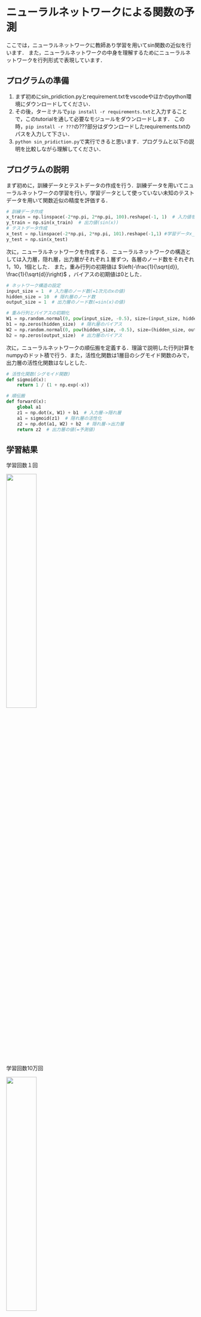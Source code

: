 # ニューラルネットワークによる関数の予測

ここでは，ニューラルネットワークに教師あり学習を用いてsin関数の近似を行います．
また，ニューラルネットワークの中身を理解するためにニューラルネットワークを行列形式で表現しています．

## プログラムの準備
1. まず初めにsin_pridiction.pyとrequirement.txtをvscodeやほかのpython環境にダウンロードしてください．
2. その後，ターミナルで`pip install -r requirements.txt`と入力することで，このtutorialを通して必要なモジュールをダウンロードします．
この時，`pip install -r ???`の???部分はダウンロードしたrequirements.txtのパスを入力して下さい．
4. `python sin_pridiction.py`で実行できると思います．プログラムと以下の説明を比較しながら理解してください．

## プログラムの説明
まず初めに，訓練データとテストデータの作成を行う．訓練データを用いてニューラルネットワークの学習を行い，学習データとして使っていない未知のテストデータを用いて関数近似の精度を評価する．

```python
# 訓練データ作成
x_train = np.linspace(-2*np.pi, 2*np.pi, 100).reshape(-1, 1)  # 入力値を(100, 1)の形状に変更
y_train = np.sin(x_train)  # 出力値(sin(x))
# テストデータ作成
x_test = np.linspace(-2*np.pi, 2*np.pi, 101).reshape(-1,1) #学習データx_trainとは異なる値をテストデータとして定める
y_test = np.sin(x_test)
```

次に，ニューラルネットワークを作成する．
ニューラルネットワークの構造としては入力層，隠れ層，出力層がそれぞれ１層ずつ，各層のノード数をそれぞれ1，10，1個とした．
また，重み行列の初期値は $\left(-\frac{1}{\sqrt{d}}, \frac{1}{\sqrt{d}}\right)$ ，バイアスの初期値は0とした．
```python
# ネットワーク構造の設定
input_size = 1  # 入力層のノード数(=1次元のxの値)
hidden_size = 10  # 隠れ層のノード数
output_size = 1  # 出力層のノード数(=sin(x)の値)

# 重み行列とバイアスの初期化
W1 = np.random.normal(0, pow(input_size, -0.5), size=(input_size, hidden_size))  # 入力->隠れ層の重み
b1 = np.zeros(hidden_size)  # 隠れ層のバイアス
W2 = np.random.normal(0, pow(hidden_size, -0.5), size=(hidden_size, output_size))  # 隠れ->出力層の重み  
b2 = np.zeros(output_size)  # 出力層のバイアス
```

次に，ニューラルネットワークの順伝搬を定義する．理論で説明した行列計算をnumpyのドット積で行う．また，活性化関数は1層目のシグモイド関数のみで，出力層の活性化関数はなしとした．
```python
# 活性化関数(シグモイド関数)
def sigmoid(x):
    return 1 / (1 + np.exp(-x))

# 順伝搬
def forward(x):
    global a1
    z1 = np.dot(x, W1) + b1  # 入力層->隠れ層
    a1 = sigmoid(z1)  # 隠れ層の活性化
    z2 = np.dot(a1, W2) + b2  # 隠れ層->出力層
    return z2  # 出力層の値(=予測値)
```



## 学習結果

学習回数１回

<img src="https://github.com/SolidMechanicsGroup/ML_Tutorial_2024/assets/130419605/351ec4b8-d968-484d-944d-ca564b77523e" width="40%">

学習回数10万回

<img src="https://github.com/SolidMechanicsGroup/ML_Tutorial_2024/assets/130419605/43bf8597-a4a6-49f1-a006-1f80e8b052e3" width="40%">

学習回数100万回

<img src="https://github.com/SolidMechanicsGroup/ML_Tutorial_2024/assets/130419605/0cbab061-e610-4710-b013-3d0ae8627188" width="40%">


